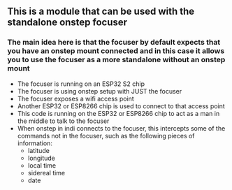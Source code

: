 ## This is a module that can be used with the standalone onstep focuser

### The main idea here is that the focuser by default expects that you have an onstep mount connected and in this case it allows you to use the focuser as a more standalone without an onstep mount
* The focuser is running on an ESP32 S2 chip
* The focuser is using onstep setup with JUST the focuser
* The focuser exposes a wifi access point
* Another ESP32 or ESP8266 chip is used to connect to that access point
* This code is running on the ESP32 or ESP8266 chip to act as a man in the middle to talk to the focuser
* When onstep in indi connects to the focuser, this intercepts some of the commands not in the focuser, such as the following pieces of information:
  * latitude
  * longitude
  * local time
  * sidereal time
  * date
